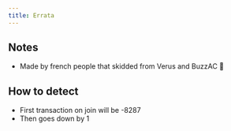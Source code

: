 ```yaml
---
title: Errata 
---
```

## Notes

- Made by french people that skidded from Verus and BuzzAC :troll:

## How to detect

- First transaction on join will be -8287
- Then goes down by 1
